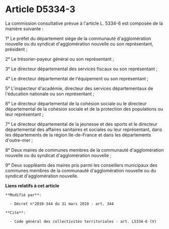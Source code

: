 # Article D5334-3

La commission consultative prévue à l'article L. 5334-6 est composée de la manière suivante : 

1° Le préfet du département siège de la communauté d'agglomération nouvelle ou du syndicat d'agglomération nouvelle ou son
représentant, président ; 

2° Le trésorier-payeur général ou son représentant ; 

3° Le directeur départemental des services fiscaux ou son représentant ; 

4° Le directeur départemental de l'équipement ou son représentant ; 

5° L'inspecteur d'académie, directeur des services départementaux de l'éducation nationale ou son représentant ; 

6° Le directeur départemental de la cohésion sociale ou le directeur départemental de la cohésion sociale et de la protection
des populations ou leur représentant ; 

7° Le directeur départemental de la jeunesse et des sports et le directeur départemental des affaires sanitaires et sociales
ou leur représentant, dans les départements de la région Ile-de-France et dans les départements d'outre-mer ; 

8° Deux maires de communes membres de la communauté d'agglomération nouvelle ou du syndicat d'agglomération nouvelle ; 

9° Deux suppléants des maires pris parmi les conseillers municipaux des communes membres de la communauté d'agglomération
nouvelle ou du syndicat d'agglomération nouvelle.

**Liens relatifs à cet article**

	**Modifié par**:

	  - Décret n°2010-344 du 31 mars 2010 - art. 344

	**Cite**:

	  - Code général des collectivités territoriales - art. L5334-6 (V)
